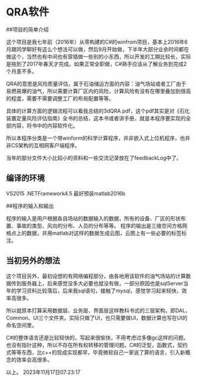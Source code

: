 # QRA软件

##项目的简单介绍

这个项目是我七年前（2016年）从零构建的C#的winfrom项目，基本上2016年6月跟同学聊好有这么个想法可以做，然后9月开始做，下半年大部分业余时间都在做这个，当然也有中间也有穿插做一些别的小东西，所以开发的工期比较长，实际是拖到了2017年春天才完成。如果正常全职做，C#熟手应该从了解业务到完成2个月差不多。  

QRA的意思是风险质量评估，属于石油储运方面的内容：油气场站或者工厂由于易燃易爆的油气，所以需要计算厂区内的风险，计算风险有没有在哪里叠加到很高的程度，需要不需要调整工厂的布局配置等等。

具体的计算方面的逻辑流程可以看我总结的3dQRA.pdf，这个pdf其实是对《石化装置定量风险评估指南》全书的总结，这本书或者讲手册，就是本程序要实现的全部内容，将书中的内容软件化。

所以本程序分类是一个带winform的科学计算程序，并非嵌入式上位机程序，也并非CS架构的互相网客户端程序。 

当年的部分文件大小比较小的资料和一些交流记录放在了feedbackLog中了。 

## 编译的环境  

VS2015 
.NETFramework4.5 
最好预装matlab2016b

##程序的输入和输出  

程序的输入是用户根据各自场站的数据输入的数据，所有的设备、厂区的形状布置、事故的类型、风向的分布、人员的分布等等。 
程序的输出是三维空间方格网格点上的数据，并用matlab对这样的数据生成云图，云图上有一些必要的标签标注。 

## 当初另外的想法  

这个项目另外，最初设想的有网络编程部分，由各地用该软件的油气场站的计算数据传到服务器上，后来感觉没多大必要也就没有做，一部分原因也是sqlServer当年的学习资料比较落后，后来我sql语句，接触了mysql，感觉学习起来轻快，效率高很多。    

所以就原本打算采用数据层、业务层、界面层这样教科书式的三层架构，即DAL、Common、UI三个文件夹。实际只做了UI，也只需要做UI，数据计算也写在UI的命名空间里。  

C#的整体语言还是比较轻快的，写起来很愉快，不用考虑过多像gc这样的问题。也没有指针这种，所以不存在所有权转移的管理问题。C#的泛型，函数式，契约式等等东西，比c++的现成实现都早，毕竟微软自己一家说了算的语言，引入新概念的效率会高很多。

以上。 
2023年11月17日07:23:17    